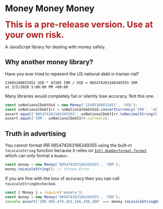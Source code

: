 # Money Money Money

<span style="color:firebrick;font-size:2em;">**This is a pre-release version. Use at your own risk.**</span>

A JavaScript library for dealing with money safely.

## Why another money library?

Have you ever tried to repesent the US national debt in Iranian rial?

```
23405160032451 USD * 42105 IRR / USD = 985474263166349355 IRR
at 3/5/2020 5:00:00 PM +00:00
```

Many libraries would completely fail or silently lose accuracy. Not this one.

```javascript
const usNationalDebtUsd = new Money('23405160032451', 'USD');
const usNationalDebtIrr = usNationalDebtUsd.convertCurrency('IRR', '42105');
assert.equal('985474263166349355', usNationalDebtIrr.toDecimalString());
assert.equal('IRR', usNationalDebtIrr.currency);
```

## Truth in advertising

You cannot format IRR 985474263166349355 using the built-in `toLocaleString` function because it relies on [`Intl.NumberFormat.format`](https://developer.mozilla.org/en-US/docs/Web/JavaScript/Reference/Global_Objects/NumberFormat/format) which can only format a `Number`.

```javascript
const money = new Money('985474263166349355', 'IRR');
money.toLocaleString(); // throws Error
```

If you are fine with the loss of accuracy then you can call `toLocaleStringUnchecked`.

```javascript
const { Money } = require('moneta');
const money = new Money('985474263166349355', 'IRR');
console.assert('IRR 985,474,263,166,349,300' === money.toLocaleStringUnchecked());
```
